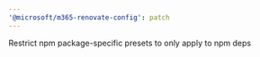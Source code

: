 ```yaml
---
'@microsoft/m365-renovate-config': patch
---
```


Restrict npm package-specific presets to only apply to npm deps
